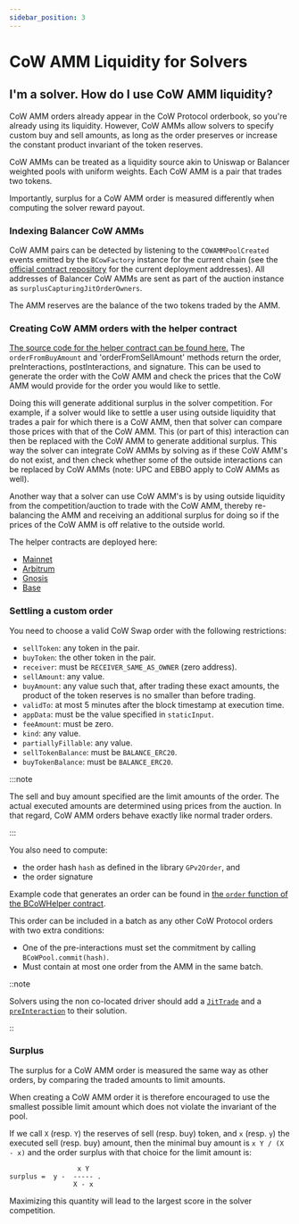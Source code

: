 ```yaml
---
sidebar_position: 3
---
```


# CoW AMM Liquidity for Solvers

## I'm a solver. How do I use CoW AMM liquidity?

CoW AMM orders already appear in the CoW Protocol orderbook, so you're already using its liquidity.
However, CoW AMMs allow solvers to specify custom buy and sell amounts, as long as the order preserves or increase the constant product invariant of the token reserves. 

CoW AMMs can be treated as a liquidity source akin to Uniswap or Balancer weighted pools with uniform weights.
Each CoW AMM is a pair that trades two tokens.

Importantly, surplus for a CoW AMM order is measured differently when computing the solver reward payout.

### Indexing Balancer CoW AMMs

CoW AMM pairs can be detected by listening to the `COWAMMPoolCreated` events emitted by the `BCowFactory` instance for the current chain (see the [official contract repository](https://github.com/balancer/cow-amm) for the current deployment addresses).
All addresses of Balancer CoW AMMs are sent as part of the auction instance as `surplusCapturingJitOrderOwners`.

The AMM reserves are the balance of the two tokens traded by the AMM.

### Creating CoW AMM orders with the helper contract

[The source code for the helper contract can be found here.](https://github.com/balancer/cow-amm/blob/main/src/contracts/BCoWHelper.sol) The `orderFromBuyAmount` and 'orderFromSellAmount' methods return the  order, preInteractions, postInteractions, and signature. This can be used to generate the order with the CoW AMM and check the prices that the CoW AMM would provide for the order you would like to settle.

Doing this will generate additional surplus in the solver competition. For example, if a solver would like to settle a user using outside liquidity that trades a pair for which there is a CoW AMM, then that solver can compare those prices with that of the CoW AMM. This (or part of this) interaction can then be replaced with the CoW AMM to generate additional surplus. This way the solver can integrate CoW AMMs by solving as if these CoW AMM's do not exist, and then check whether some of the outside interactions can be replaced by CoW AMMs (note: UPC and EBBO apply to CoW AMMs as well).

Another way that a solver can use CoW AMM's is by using outside liquidity from the competition/auction to trade with the CoW AMM, thereby re-balancing the AMM and receiving an additional surplus for doing so if the prices of the CoW AMM is off relative to the outside world.

The helper contracts are deployed here:
- [Mainnet](https://etherscan.io/address/0x03362f847b4fabc12e1ce98b6b59f94401e4588e#code)
- [Arbitrum](https://arbiscan.io/address/0xdb2aeab529c035469e190310def9957ef0398ba8#code)
- [Gnosis](https://gnosisscan.io/address/0xdb2aeab529c035469e190310def9957ef0398ba8#code)
- [Base](https://basescan.org/address/0x467665d4ae90e7a99c9c9af785791058426d6ea0#code)

### Settling a custom order

You need to choose a valid CoW Swap order with the following restrictions:

- `sellToken`: any token in the pair.
- `buyToken`: the other token in the pair.
- `receiver`: must be `RECEIVER_SAME_AS_OWNER` (zero address).
- `sellAmount`: any value.
- `buyAmount`: any value such that, after trading these exact amounts, the product of the token reserves is no smaller than before trading.
- `validTo`: at most 5 minutes after the block timestamp at execution time.
- `appData`: must be the value specified in `staticInput`.
- `feeAmount`: must be zero.
- `kind`: any value.
- `partiallyFillable`: any value.
- `sellTokenBalance`: must be `BALANCE_ERC20`.
- `buyTokenBalance`: must be `BALANCE_ERC20`.

:::note

The sell and buy amount specified are the limit amounts of the order. The actual executed amounts are determined using prices from the auction.
In that regard, CoW AMM orders behave exactly like normal trader orders.

:::

You also need to compute:
- the order hash `hash` as defined in the library `GPv2Order`, and
- the order signature

Example code that generates an order can be found in [the `order` function of the BCoWHelper contract](https://github.com/balancer/cow-amm/blob/04c915d1ef6150b5334f4b69c7af7ddd59e050e2/src/contracts/BCoWHelper.sol).

This order can be included in a batch as any other CoW Protocol orders with two extra conditions:
- One of the pre-interactions must set the commitment by calling `BCoWPool.commit(hash)`.
- Must contain at most one order from the AMM in the same batch.

::note

Solvers using the non co-located driver should add a [`JitTrade`](https://github.com/cowprotocol/services/blob/95ecc4e01b7fd06ec0b71c6486cb2cdd962e5040/crates/solvers/openapi.yml#L744C1-L774C52) and a [`preInteraction`](https://github.com/cowprotocol/services/blob/95ecc4e01b7fd06ec0b71c6486cb2cdd962e5040/crates/solvers/openapi.yml#L920C1-L925C46) to their solution.

::


### Surplus

The surplus for a CoW AMM order is measured the same way as other orders, by comparing the traded amounts to limit amounts.

When creating a CoW AMM order it is therefore encouraged to use the smallest possible limit amount which does not violate the invariant of the pool. 

If we call `X` (resp. `Y`) the reserves of sell (resp. buy) token, and `x` (resp. `y`) the executed sell (resp. buy) amount, then the minimal buy amount is `x Y / (X - x)`
and the order surplus with that choice for the limit amount is:
```
                 x Y
surplus =  y -  ----- .
                X - x
```

Maximizing this quantity will lead to the largest score in the solver competition.
